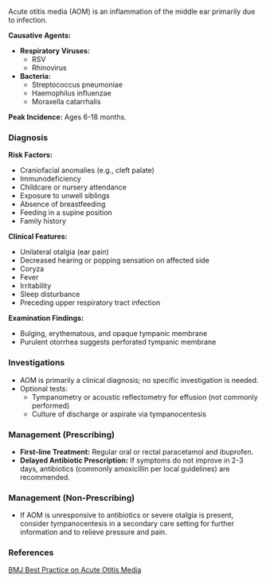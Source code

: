 Acute otitis media (AOM) is an inflammation of the middle ear primarily due to infection.

**Causative Agents:**
- **Respiratory Viruses:** 
  - RSV
  - Rhinovirus
- **Bacteria:**
  - Streptococcus pneumoniae
  - Haemophilus influenzae
  - Moraxella catarrhalis

**Peak Incidence:** Ages 6-18 months.

### Diagnosis

**Risk Factors:**
- Craniofacial anomalies (e.g., cleft palate)
- Immunodeficiency
- Childcare or nursery attendance
- Exposure to unwell siblings
- Absence of breastfeeding
- Feeding in a supine position
- Family history

**Clinical Features:**
- Unilateral otalgia (ear pain)
- Decreased hearing or popping sensation on affected side
- Coryza
- Fever
- Irritability
- Sleep disturbance
- Preceding upper respiratory tract infection

**Examination Findings:**
- Bulging, erythematous, and opaque tympanic membrane
- Purulent otorrhea suggests perforated tympanic membrane

### Investigations

- AOM is primarily a clinical diagnosis; no specific investigation is needed.
- Optional tests:
  - Tympanometry or acoustic reflectometry for effusion (not commonly performed)
  - Culture of discharge or aspirate via tympanocentesis

### Management (Prescribing)

- **First-line Treatment:** Regular oral or rectal paracetamol and ibuprofen.
- **Delayed Antibiotic Prescription:** If symptoms do not improve in 2-3 days, antibiotics (commonly amoxicillin per local guidelines) are recommended.

### Management (Non-Prescribing)

- If AOM is unresponsive to antibiotics or severe otalgia is present, consider tympanocentesis in a secondary care setting for further information and to relieve pressure and pain.

### References

[BMJ Best Practice on Acute Otitis Media](https://bestpractice.bmj.com/topics/en-gb/39?q=Acute%20otitis%20media&c=suggested)